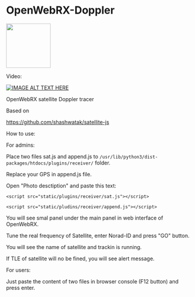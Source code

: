 # OpenWebRX-Doppler

<img src="https://github.com/studentkra/OpenWebRX-Doppler/blob/main/Example.jpg" height="120"/></h1>

Video:

[![IMAGE ALT TEXT HERE](https://img.youtube.com/vi/ApUIqlX7GXU/0.jpg)](https://www.youtube.com/watch?v=ApUIqlX7GXU)


OpenWebRX satellite Doppler tracer

Based on 

https://github.com/shashwatak/satellite-js

How to use:

For admins:

Place two files sat.js and append.js to 
```/usr/lib/python3/dist-packages/htdocs/plugins/receiver/``` 
folder.

Replace your GPS in append.js file.

Open "Photo desctiption" and paste this text:


```<script src="static/plugins/receiver/sat.js"></script>```

```<script src="static/pludins/receiver/append.js"></script>```


You will see smal panel under the main panel in web interface of OpenWebRX.

Tune the real frequency of Satellite, enter Norad-ID and press "GO" button.

You will see the name of satellite and trackin is running.

If TLE of satellite will no be fined, you will see alert message.

For users: 

Just paste the content of two files in browser console (F12 button) and press enter.
